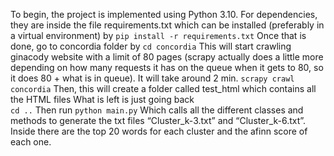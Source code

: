 To begin, the project is implemented using Python 3.10.
For dependencies, they are inside the file requirements.txt which can be installed (preferably in a virtual environment) by
`pip install -r requirements.txt`
Once that is done, go to concordia folder by
`cd concordia`
This will start crawling ginacody website with a limit of 80 pages (scrapy actually does a little more depending on how many requests it has on the queue when it gets to 80, so it does 80 + what is in queue).  It will take around 2 min. 
`scrapy crawl concordia`
Then, this will create a folder called test_html which contains all the HTML files
What is left is just going back  
`cd ..`
Then run 
`python main.py`
Which calls all the different classes and methods to generate the txt files “Cluster_k-3.txt” and “Cluster_k-6.txt”. Inside there are the top 20 words for each cluster and the afinn score of each one.
